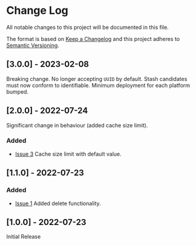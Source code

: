 # Change Log
All notable changes to this project will be documented in this file.
 
The format is based on [Keep a Changelog](http://keepachangelog.com/)
and this project adheres to [Semantic Versioning](http://semver.org/).

## [3.0.0] - 2023-02-08

Breaking change. No longer accepting `UUID` by default. Stash candidates must now conform to identifiable. Minimum deployment for each platform bumped.

## [2.0.0] - 2022-07-24

Significant change in behaviour (added cache size limit).

### Added

- [Issue 3](https://github.com/nashysolutions/Cache/issues/3)
Cache size limit with default value.

## [1.1.0] - 2022-07-23

### Added

- [Issue 1](https://github.com/nashysolutions/Cache/issues/1)
Added delete functionality.

## [1.0.0] - 2022-07-23

Initial Release
